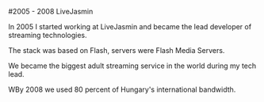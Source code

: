 #2005 - 2008 LiveJasmin

In 2005 I started working at LiveJasmin and became the lead developer of streaming technologies.

The stack was based on Flash, servers were Flash Media Servers.

We became the biggest adult streaming service in the world during my tech lead.

WBy 2008 we used 80 percent of Hungary's international bandwidth.